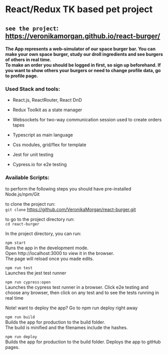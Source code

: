 # React/Redux TK based pet project<br>
## `see the project`: https://veronikamorgan.github.io/react-burger/<br>
#### The App represents a web-simulator of our space burger bar. You can make your own space burger, study our droll ingredients and see burgers of others in real time.<br> To make an order you should be logged in first, so sign up beforehand. If you want to show others your burgers or need to change profile data, go to profile page.<br> 

### Used Stack and tools:<br>
* React.js, ReactRouter, React DnD<br>
* Redux Toolkit as a state manager<br>
* Websockets for two-way communication session used to create orders tapes<br>

* Typescript as main language<br>
* Css modules, grid/flex for template<br>

* Jest for unit testing<br>
* Cypress.io for e2e testing<br>

### Available Scripts:<br>
to perform the following steps you should have pre-installed Node.js/npm/Git<br>

to clone the project run: <br>
`git clone` https://github.com/VeronikaMorgan/react-burger.git<br>

to go to the project directory run:<br>
`cd react-burger`<br>

In the project directory, you can run:<br>

`npm start`<br>
Runs the app in the development mode.<br>
Open http://localhost:3000 to view it in the browser.<br>
The page will reload once you made edits.<br>

`npm run test`<br>
Launches the jest test runner <br>

`npm run cypress:open`<br>
Launches the cypress test runner in a browser. Click e2e testing and choose any browser, then click on any test and to see the tests running in real time<br>

Note! want to deploy the app? Go to npm run deploy right away<br>

`npm run build`<br>
Builds the app for production to the build folder.<br>
The build is minified and the filenames include the hashes.<br>

`npm run deploy`<br>
Builds the app for production to the build folder. Deploys the app to gitHub pages.<br>
